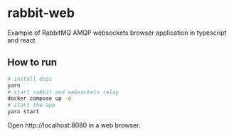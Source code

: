 # rabbit-web

Example of RabbitMQ AMQP websockets browser application in typescript and react

## How to run

```bash
# install deps
yarn
# start rabbit and websockets relay
docker compose up -d
# start the app
yarn start
```

Open http://localhost:8080 in a web browser.
